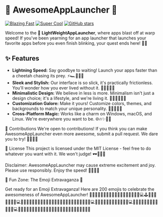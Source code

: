 # 🚀 AwesomeAppLauncher 🚀

[![Blazing Fast](https://img.shields.io/badge/speed-blazing%20fast-red.svg)](https://github.com/ZeilingerAlexander/LightWeightAppLauncher)
[![Super Cool](https://img.shields.io/badge/coolness-over%209000-blue.svg)](https://github.com/ZeilingerAlexander/LightWeightAppLauncher)
[![GitHub stars](https://img.shields.io/github/stars/yourusername/AwesomeAppLauncher.svg)](https://github.com/ZeilingerAlexander/LightWeightAppLauncher)

Welcome to the 🚀 **LightWeightAppLauncher**, where apps blast off at warp speed! If you've been yearning for an app launcher that launches your favorite apps before you even finish blinking, your quest ends here! 🌌✨

## ✨ Features
- **Lightning Speed:** Say goodbye to waiting! Launch your apps faster than a cheetah chasing its prey. ⚡🏎️💨🚀🌟
- **Sleek and Stylish:** Our interface is so slick, it's practically frictionless. You'll wonder how you ever lived without it. 💎😎✨🌟💃
- **Minimalistic Design:** We believe in less is more. Minimalism isn't just a design choice; it's a lifestyle, and we're living it. 🌈🧘‍♂️💫🌟🌺
- **Customization Galore:** Make it yours! Customize colors, themes, and backgrounds to match your unique personality. 🎨🤩✨🌟🌈
- **Cross-Platform Magic:** Works like a charm on Windows, macOS, and Linux. We're everywhere you want to be. 🌐🔥✨🚀🌟

🎉 Contributions
We're open to contributions! If you think you can make AwesomeAppLauncher even more awesome, submit a pull request. We dare you to try! 🤘🤓🚀🌟

📝 License
This project is licensed under the MIT License - feel free to do whatever you want with it. We won't judge! 🕶️💼✨🌟

Disclaimer: AwesomeAppLauncher may cause extreme excitement and joy. Please use responsibly.
Enjoy the speed! 🚀✨🌟😎



🎊 Fun Zone: The Emoji Extravaganza 🎊

Get ready for an Emoji Extravaganza! Here are 200 emojis to celebrate the awesomeness of AwesomeAppLauncher! 🎉🎈🌈🚀💥🌟🎊✨🤩😍😎🥳🌠🌌🌺🎆🌈🌟💻🕹️🚀🌈🤖👾🎉💃🌈💻🚀🌟🌠🎈🌌💫🥳🎊🚀🌟💥🌺🎇🌠💃🎉🌠🎊🌌💥🌈🚀🎉🌌🎇💻🌟🌈🎆🌟💃🎉💥🚀🌠🎊🎇🌌💻🎈💫🌈🚀🎆🎉🌟🥳🌈🌌🌺🌟💻🎉🎈🌌💥🚀💃🎆🌈🌠🎉🌺💫🎊🌟🌌🌠🌟🚀🥳💃🌌🎈🚀🌠🌺🎉

